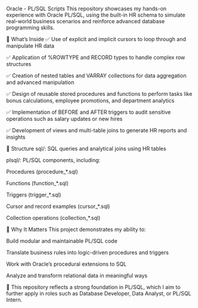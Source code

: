 Oracle - PL/SQL Scripts
This repository showcases my hands-on experience with Oracle PL/SQL, using the built-in HR schema to simulate real-world business scenarios and reinforce advanced database programming skills.

🧠 What’s Inside
✅ Use of explicit and implicit cursors to loop through and manipulate HR data

✅ Application of %ROWTYPE and RECORD types to handle complex row structures

✅ Creation of nested tables and VARRAY collections for data aggregation and advanced manipulation

✅ Design of reusable stored procedures and functions to perform tasks like bonus calculations, employee promotions, and department analytics

✅ Implementation of BEFORE and AFTER triggers to audit sensitive operations such as salary updates or new hires

✅ Development of views and multi-table joins to generate HR reports and insights

📁 Structure
sql/: SQL queries and analytical joins using HR tables

plsql/: PL/SQL components, including:

Procedures (procedure_*.sql)

Functions (function_*.sql)

Triggers (trigger_*.sql)

Cursor and record examples (cursor_*.sql)

Collection operations (collection_*.sql)

💼 Why It Matters
This project demonstrates my ability to:

Build modular and maintainable PL/SQL code

Translate business rules into logic-driven procedures and triggers

Work with Oracle’s procedural extensions to SQL

Analyze and transform relational data in meaningful ways

📍 This repository reflects a strong foundation in PL/SQL, which I aim to further apply in roles such as Database Developer, Data Analyst, or PL/SQL Intern.

